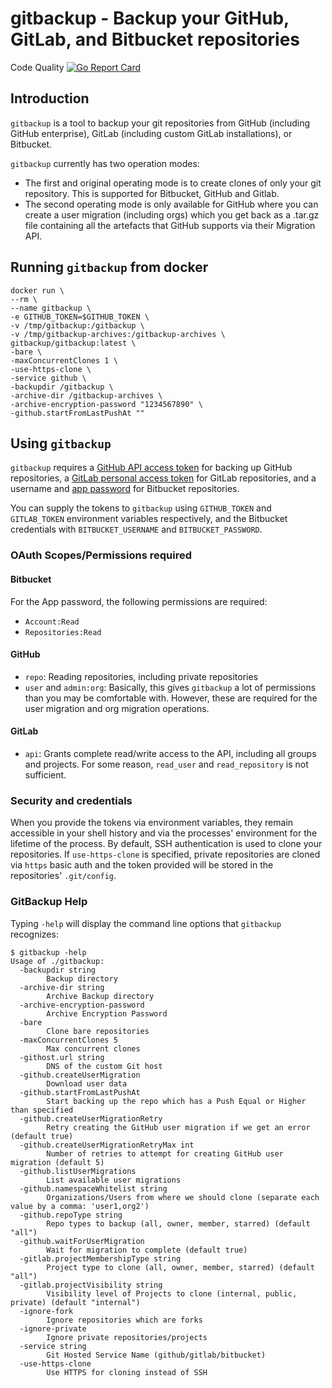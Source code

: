 # gitbackup - Backup your GitHub, GitLab, and Bitbucket repositories

Code
Quality [![Go Report Card](https://goreportcard.com/badge/github.com/kyaxcorp/gitbackup)](https://goreportcard.com/report/github.com/kyaxcorp/gitbackup)

## Introduction

``gitbackup`` is a tool to backup your git repositories from GitHub (including GitHub enterprise),
GitLab (including custom GitLab installations), or Bitbucket.

``gitbackup`` currently has two operation modes:

- The first and original operating mode is to create clones of only your git repository. This is supported for
  Bitbucket, GitHub and Gitlab.
- The second operating mode is only available for GitHub where you can create a user migration (including orgs) which
  you get back as a .tar.gz
  file containing all the artefacts that GitHub supports via their Migration API.

## Running `gitbackup` from docker

```
docker run \
--rm \
--name gitbackup \
-e GITHUB_TOKEN=$GITHUB_TOKEN \
-v /tmp/gitbackup:/gitbackup \
-v /tmp/gitbackup-archives:/gitbackup-archives \
gitbackup/gitbackup:latest \
-bare \
-maxConcurrentClones 1 \
-use-https-clone \
-service github \
-backupdir /gitbackup \
-archive-dir /gitbackup-archives \
-archive-encryption-password "1234567890" \
-github.startFromLastPushAt ""
```

## Using `gitbackup`

``gitbackup`` requires a [GitHub API access token](https://github.com/blog/1509-personal-api-tokens) for
backing up GitHub repositories, a [GitLab personal access token](https://gitlab.com/profile/personal_access_tokens)
for GitLab repositories, and a username and [app password](https://bitbucket.org/account/settings/app-passwords/) for
Bitbucket repositories.

You can supply the tokens to ``gitbackup`` using ``GITHUB_TOKEN`` and ``GITLAB_TOKEN`` environment variables
respectively, and the Bitbucket credentials with ``BITBUCKET_USERNAME`` and ``BITBUCKET_PASSWORD``.

### OAuth Scopes/Permissions required

#### Bitbucket

For the App password, the following permissions are required:

- `Account:Read`
- `Repositories:Read`

#### GitHub

- `repo`: Reading repositories, including private repositories
- `user` and `admin:org`: Basically, this gives `gitbackup` a lot of permissions than you may be comfortable with.
  However, these are required for the user migration and org migration operations.

#### GitLab

- `api`: Grants complete read/write access to the API, including all groups and projects.
  For some reason, `read_user` and `read_repository` is not sufficient.

### Security and credentials

When you provide the tokens via environment variables, they remain accessible in your shell history
and via the processes' environment for the lifetime of the process. By default, SSH authentication
is used to clone your repositories. If `use-https-clone` is specified, private repositories
are cloned via `https` basic auth and the token provided will be stored in the repositories'
`.git/config`.

### GitBackup Help

Typing ``-help`` will display the command line options that `gitbackup` recognizes:

```
$ gitbackup -help
Usage of ./gitbackup:
  -backupdir string
        Backup directory
  -archive-dir string
        Archive Backup directory  
  -archive-encryption-password 
        Archive Encryption Password
  -bare
        Clone bare repositories
  -maxConcurrentClones 5
        Max concurrent clones
  -githost.url string
        DNS of the custom Git host
  -github.createUserMigration
        Download user data
  -github.startFromLastPushAt
        Start backing up the repo which has a Push Equal or Higher than specified
  -github.createUserMigrationRetry
        Retry creating the GitHub user migration if we get an error (default true)
  -github.createUserMigrationRetryMax int
        Number of retries to attempt for creating GitHub user migration (default 5)
  -github.listUserMigrations
        List available user migrations
  -github.namespaceWhitelist string
        Organizations/Users from where we should clone (separate each value by a comma: 'user1,org2')
  -github.repoType string
        Repo types to backup (all, owner, member, starred) (default "all")
  -github.waitForUserMigration
        Wait for migration to complete (default true)
  -gitlab.projectMembershipType string
        Project type to clone (all, owner, member, starred) (default "all")
  -gitlab.projectVisibility string
        Visibility level of Projects to clone (internal, public, private) (default "internal")
  -ignore-fork
        Ignore repositories which are forks
  -ignore-private
        Ignore private repositories/projects
  -service string
        Git Hosted Service Name (github/gitlab/bitbucket)
  -use-https-clone
        Use HTTPS for cloning instead of SSH
```
